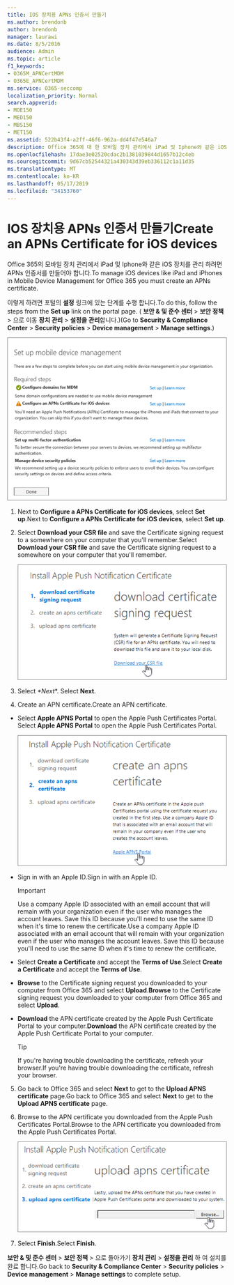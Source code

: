 ```yaml
---
title: IOS 장치용 APNs 인증서 만들기
ms.author: brendonb
author: brendonb
manager: laurawi
ms.date: 8/5/2016
audience: Admin
ms.topic: article
f1_keywords:
- O365M_APNCertMDM
- O365E_APNCertMDM
ms.service: O365-seccomp
localization_priority: Normal
search.appverid:
- MOE150
- MED150
- MBS150
- MET150
ms.assetid: 522b43f4-a2ff-46f6-962a-dd4f47e546a7
description: Office 365에 대 한 모바일 장치 관리에서 iPad 및 Iphone와 같은 iOS 장치를 관리 하려면 다음 단계에 따라 APNs 인증서를 먼저 만듭니다.
ms.openlocfilehash: 17dae3e02520cdac2b1381039844d1657b12c4eb
ms.sourcegitcommit: 9d67cb52544321a430343d39eb336112c1a11d35
ms.translationtype: MT
ms.contentlocale: ko-KR
ms.lasthandoff: 05/17/2019
ms.locfileid: "34153760"
---
```

# <a name="create-an-apns-certificate-for-ios-devices"></a><span data-ttu-id="8fe90-103">IOS 장치용 APNs 인증서 만들기</span><span class="sxs-lookup"><span data-stu-id="8fe90-103">Create an APNs Certificate for iOS devices</span></span>

 <span data-ttu-id="8fe90-104">Office 365의 모바일 장치 관리에서 iPad 및 Iphone와 같은 iOS 장치를 관리 하려면 APNs 인증서를 만들어야 합니다.</span><span class="sxs-lookup"><span data-stu-id="8fe90-104">To manage iOS devices like iPad and iPhones in Mobile Device Management for Office 365 you must create an APNs certificate.</span></span> 
  
<span data-ttu-id="8fe90-105">이렇게 하려면 포털의 **설정** 링크에 있는 단계를 수행 합니다.</span><span class="sxs-lookup"><span data-stu-id="8fe90-105">To do this, follow the steps from the **Set up** link on the portal page.</span></span> <span data-ttu-id="8fe90-106">( **보안 &amp; 및 준수 센터** \> **보안 정책** \> 으로 이동 **장치 관리** \> **설정을 관리**합니다.)</span><span class="sxs-lookup"><span data-stu-id="8fe90-106">(Go to **Security &amp; Compliance Center** \> **Security policies** \> **Device management** \> **Manage settings**.)</span></span>
  
![모바일 장치 관리 필수 및 권장 단계 설정](media/d71e3c76-b6b9-4549-ade6-cbfab846d908.png)
  
1. <span data-ttu-id="8fe90-108">Next to **Configure a APNs Certificate for iOS devices**, select **Set up**.</span><span class="sxs-lookup"><span data-stu-id="8fe90-108">Next to **Configure a APNs Certificate for iOS devices**, select **Set up**.</span></span>
    
2. <span data-ttu-id="8fe90-109">Select **Download your CSR file** and save the Certificate signing request to a somewhere on your computer that you'll remember.</span><span class="sxs-lookup"><span data-stu-id="8fe90-109">Select **Download your CSR file** and save the Certificate signing request to a somewhere on your computer that you'll remember.</span></span> 
    
    ![APN 인증서 설치 대화 상자](media/03aa8a24-e95c-4077-9b6b-ef76a86bafd7.png)
  
3. <span data-ttu-id="8fe90-111"> Select *\*Next*\*. </span><span class="sxs-lookup"><span data-stu-id="8fe90-111">Select **Next**.</span></span>
    
4. <span data-ttu-id="8fe90-112"> Create an APN certificate.</span><span class="sxs-lookup"><span data-stu-id="8fe90-112">Create an APN certificate.</span></span>
    
  - <span data-ttu-id="8fe90-113">Select **Apple APNS Portal** to open the Apple Push Certificates Portal. </span><span class="sxs-lookup"><span data-stu-id="8fe90-113">Select **Apple APNS Portal** to open the Apple Push Certificates Portal.</span></span> 
    
    ![Apple APNS 포털이 선택 된 APN 알림 인증서 대화 상자 설치](media/ce19f53c-f44a-470b-baf3-9278dfda2ba5.png)
  
  - <span data-ttu-id="8fe90-115">Sign in with an Apple ID.</span><span class="sxs-lookup"><span data-stu-id="8fe90-115">Sign in with an Apple ID.</span></span>
    
    > [!IMPORTANT]
    > <span data-ttu-id="8fe90-p102">Use a company Apple ID associated with an email account that will remain with your organization even if the user who manages the account leaves. Save this ID because you'll need to use the same ID when it's time to renew the certificate.</span><span class="sxs-lookup"><span data-stu-id="8fe90-p102">Use a company Apple ID associated with an email account that will remain with your organization even if the user who manages the account leaves. Save this ID because you'll need to use the same ID when it's time to renew the certificate.</span></span> 
  
  - <span data-ttu-id="8fe90-118">Select **Create a Certificate** and accept the **Terms of Use**.</span><span class="sxs-lookup"><span data-stu-id="8fe90-118">Select **Create a Certificate** and accept the **Terms of Use**.</span></span>
    
  - <span data-ttu-id="8fe90-119">**Browse** to the Certificate signing request you downloaded to your computer from Office 365 and select **Upload**.</span><span class="sxs-lookup"><span data-stu-id="8fe90-119">**Browse** to the Certificate signing request you downloaded to your computer from Office 365 and select **Upload**.</span></span>
    
  - <span data-ttu-id="8fe90-120">**Download** the APN certificate created by the Apple Push Certificate Portal to your computer.</span><span class="sxs-lookup"><span data-stu-id="8fe90-120">**Download** the APN certificate created by the Apple Push Certificate Portal to your computer.</span></span> 
    
    > [!TIP]
    > <span data-ttu-id="8fe90-121">If you're having trouble downloading the certificate, refresh your browser.</span><span class="sxs-lookup"><span data-stu-id="8fe90-121">If you're having trouble downloading the certificate, refresh your browser.</span></span> 
  
5. <span data-ttu-id="8fe90-122">Go back to Office 365 and select **Next** to get to the **Upload APNS certificate** page.</span><span class="sxs-lookup"><span data-stu-id="8fe90-122">Go back to Office 365 and select **Next** to get to the **Upload APNS certificate** page.</span></span> 
    
6. <span data-ttu-id="8fe90-123"> Browse to the APN certificate you downloaded from the Apple Push Certificates Portal.</span><span class="sxs-lookup"><span data-stu-id="8fe90-123">Browse to the APN certificate you downloaded from the Apple Push Certificates Portal.</span></span>
    
    ![검색 단추를 클릭 하 여 Apple에서 다운로드 한 APNS 인증서를 선택 합니다.](media/afe2849d-af23-4c55-9009-d8f25edaf6c0.png)
  
7. <span data-ttu-id="8fe90-125">Select **Finish**.</span><span class="sxs-lookup"><span data-stu-id="8fe90-125">Select **Finish**.</span></span>
    
<span data-ttu-id="8fe90-126">**보안 &amp; 및 준수 센터** \> **보안 정책** \> 으로 돌아가기 **장치 관리** \> **설정을 관리** 하 여 설치를 완료 합니다.</span><span class="sxs-lookup"><span data-stu-id="8fe90-126">Go back to **Security &amp; Compliance Center** \> **Security policies** \> **Device management** \> **Manage settings** to complete setup.</span></span> 
  

